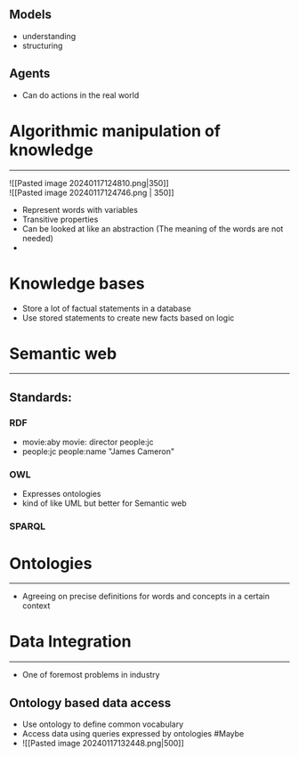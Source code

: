 
## Models
* understanding
* structuring

## Agents
* Can do actions in the real world


# Algorithmic manipulation of knowledge
---
![[Pasted image 20240117124810.png|350]]  
![[Pasted image 20240117124746.png | 350]]
* Represent words with variables
* Transitive properties
* Can be looked at like an abstraction (The meaning of the words are not needed)
* 


# Knowledge bases

* Store a lot of factual statements in a database
* Use stored statements to create new facts based on logic


# Semantic web
---

## Standards:

### RDF
* movie:aby movie: director people:jc
* people:jc people:name "James Cameron"


### OWL
* Expresses ontologies
* kind of like UML but better for Semantic web

### SPARQL


# Ontologies
---
* Agreeing on precise definitions for words and concepts in a certain context


# Data Integration
---

* One of foremost problems in industry

## Ontology based data access

* Use ontology to define common vocabulary
* Access data using queries expressed by ontologies #Maybe
* ![[Pasted image 20240117132448.png|500]]
